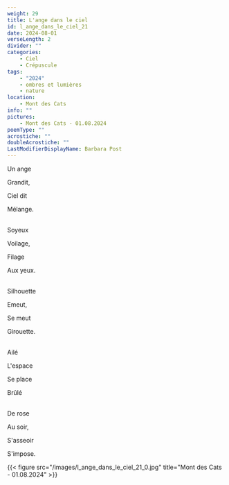 ```yaml
---
weight: 29
title: L'ange dans le ciel
id: l_ange_dans_le_ciel_21
date: 2024-08-01
verseLength: 2
divider: ""
categories:
    - Ciel
    - Crépuscule
tags:
    - "2024"
    - ombres et lumières
    - nature
location:
    - Mont des Cats
info: ""
pictures:
    - Mont des Cats - 01.08.2024
poemType: ""
acrostiche: ""
doubleAcrostiche: ""
LastModifierDisplayName: Barbara Post
---
```

Un ange

Grandit,

Ciel dit

Mélange.

 \
Soyeux

Voilage,

Filage

Aux yeux.

 \
Silhouette

Emeut,

Se meut

Girouette.

 \
Ailé

L'espace

Se place

Brûlé

 \
De rose

Au soir,

S'asseoir

S'impose.

<!-- FM:Snippet:Start data:{"id":"_figure","fields":[{"name":"imageName","value":"l_ange_dans_le_ciel_21_0.jpg"},{"name":"imageCaption","value":"Mont des Cats - 01.08.2024"}]} -->
{{< figure src="/images/l_ange_dans_le_ciel_21_0.jpg" title="Mont des Cats - 01.08.2024" >}}
<!-- FM:Snippet:End -->